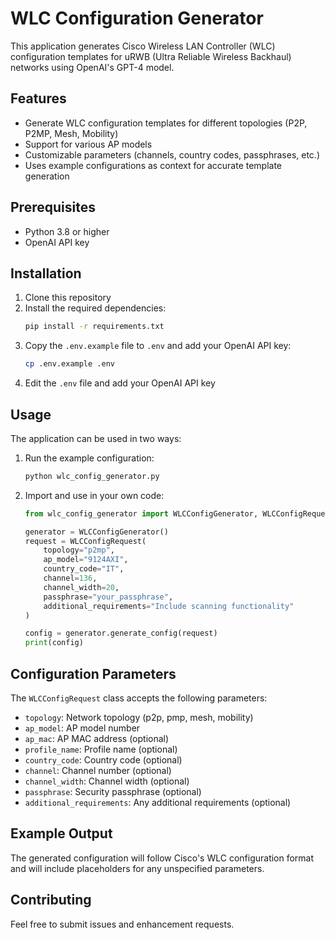 # WLC Configuration Generator

This application generates Cisco Wireless LAN Controller (WLC) configuration templates for uRWB (Ultra Reliable Wireless Backhaul) networks using OpenAI's GPT-4 model.

## Features

- Generate WLC configuration templates for different topologies (P2P, P2MP, Mesh, Mobility)
- Support for various AP models
- Customizable parameters (channels, country codes, passphrases, etc.)
- Uses example configurations as context for accurate template generation

## Prerequisites

- Python 3.8 or higher
- OpenAI API key

## Installation

1. Clone this repository
2. Install the required dependencies:
   ```bash
   pip install -r requirements.txt
   ```
3. Copy the `.env.example` file to `.env` and add your OpenAI API key:
   ```bash
   cp .env.example .env
   ```
4. Edit the `.env` file and add your OpenAI API key

## Usage

The application can be used in two ways:

1. Run the example configuration:
   ```bash
   python wlc_config_generator.py
   ```

2. Import and use in your own code:
   ```python
   from wlc_config_generator import WLCConfigGenerator, WLCConfigRequest

   generator = WLCConfigGenerator()
   request = WLCConfigRequest(
       topology="p2mp",
       ap_model="9124AXI",
       country_code="IT",
       channel=136,
       channel_width=20,
       passphrase="your_passphrase",
       additional_requirements="Include scanning functionality"
   )
   
   config = generator.generate_config(request)
   print(config)
   ```

## Configuration Parameters

The `WLCConfigRequest` class accepts the following parameters:

- `topology`: Network topology (p2p, pmp, mesh, mobility)
- `ap_model`: AP model number
- `ap_mac`: AP MAC address (optional)
- `profile_name`: Profile name (optional)
- `country_code`: Country code (optional)
- `channel`: Channel number (optional)
- `channel_width`: Channel width (optional)
- `passphrase`: Security passphrase (optional)
- `additional_requirements`: Any additional requirements (optional)

## Example Output

The generated configuration will follow Cisco's WLC configuration format and will include placeholders for any unspecified parameters.

## Contributing

Feel free to submit issues and enhancement requests. 